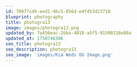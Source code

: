 ```yaml
---
id: 70077cd6-eed1-46c5-856d-e4f453d23718
blueprint: photography
title: photogra13
image: images/photogra13.png
updated_by: 7a456eac-2bba-4018-a5f5-91500218e80a
updated_at: 1750746386
seo_title: photogra13
seo_description: photogra13
seo_image: 'images/Kia Weds OG Image.png'
---
```

